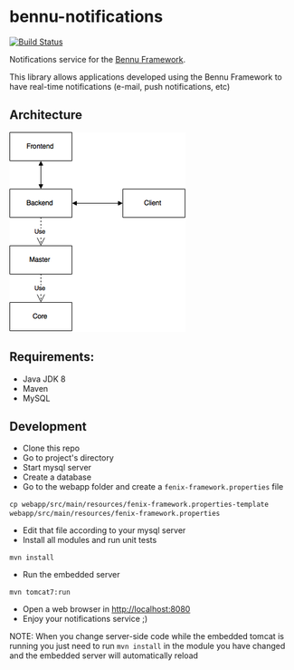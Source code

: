 # bennu-notifications
[![Build Status](https://travis-ci.org/samfcmc/bennu-notifications.svg?branch=master)](https://travis-ci.org/samfcmc/bennu-notifications)

Notifications service for the
[Bennu Framework](https://github.com/FenixEdu/bennu).

This library allows applications developed using the Bennu Framework to have real-time notifications (e-mail, push notifications, etc)

## Architecture
![Architecture](https://raw.githubusercontent.com/samfcmc/bennu-notifications/master/architecture.png)

## Requirements:
* Java JDK 8
* Maven
* MySQL

## Development
* Clone this repo
* Go to project's directory
* Start mysql server
* Create a database
* Go to the webapp folder and create a ```fenix-framework.properties``` file
```
cp webapp/src/main/resources/fenix-framework.properties-template webapp/src/main/resources/fenix-framework.properties
```
* Edit that file according to your mysql server
* Install all modules and run unit tests
```
mvn install
```
* Run the embedded server
```
mvn tomcat7:run
```
* Open a web browser in [http://localhost:8080](http://localhost:8080)
* Enjoy your notifications service ;)

NOTE: When you change server-side code while the embedded tomcat is running you just need to run ```mvn install``` in the module you have changed and the embedded server will automatically reload
